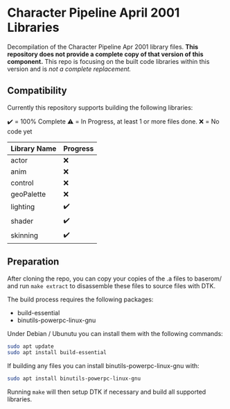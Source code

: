 # Character Pipeline April 2001 Libraries

Decompilation of the Character Pipeline Apr 2001 library files. **This repository does not provide a complete copy of that version of this component.** This repo is focusing on the built code libraries within this version and is *not a complete replacement.*

## Compatibility

Currently this repository supports building the following libraries:

:heavy_check_mark: = 100% Complete
:warning: = In Progress, at least 1 or more files done.
:x: = No code yet

| Library Name | Progress |
| ------------ | ---------- |
| actor        | :x: |
| anim         | :x: |
| control      | :x: |
| geoPalette   | :x: |
| lighting     | :heavy_check_mark: |
| shader       | :heavy_check_mark: |
| skinning     | :heavy_check_mark: |

## Preparation

After cloning the repo, you can copy your copies of the .a files to baserom/ and run `make extract` to disassemble these files to source files with DTK.

The build process requires the following packages:

- build-essential
- binutils-powerpc-linux-gnu

Under Debian / Ubunutu you can install them with the following commands:

```bash
sudo apt update
sudo apt install build-essential
```

If building any files you can install binutils-powerpc-linux-gnu with:

```bash
sudo apt install binutils-powerpc-linux-gnu
```

Running `make` will then setup DTK if necessary and build all supported libraries.
